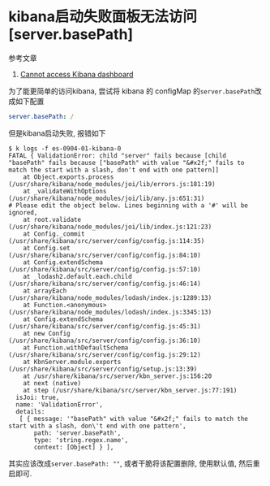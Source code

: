 # kibana启动失败面板无法访问[server.basePath]

参考文章

1. [Cannot access Kibana dashboard](https://stackoverflow.com/questions/51972423/cannot-access-kibana-dashboard)

为了能更简单的访问kibana, 尝试将 kibana 的 configMap 的`server.basePath`改成如下配置

```yaml
server.basePath: /
```

但是kibana启动失败, 报错如下

```log
$ k logs -f es-0904-01-kibana-0
FATAL { ValidationError: child "server" fails because [child "basePath" fails because ["basePath" with value "&#x2f;" fails to match the start with a slash, don't end with one pattern]]
    at Object.exports.process (/usr/share/kibana/node_modules/joi/lib/errors.js:181:19)
    at _validateWithOptions (/usr/share/kibana/node_modules/joi/lib/any.js:651:31)
# Please edit the object below. Lines beginning with a '#' will be ignored,
    at root.validate (/usr/share/kibana/node_modules/joi/lib/index.js:121:23)
    at Config._commit (/usr/share/kibana/src/server/config/config.js:114:35)
    at Config.set (/usr/share/kibana/src/server/config/config.js:84:10)
    at Config.extendSchema (/usr/share/kibana/src/server/config/config.js:57:10)
    at _lodash2.default.each.child (/usr/share/kibana/src/server/config/config.js:46:14)
    at arrayEach (/usr/share/kibana/node_modules/lodash/index.js:1289:13)
    at Function.<anonymous> (/usr/share/kibana/node_modules/lodash/index.js:3345:13)
    at Config.extendSchema (/usr/share/kibana/src/server/config/config.js:45:31)
    at new Config (/usr/share/kibana/src/server/config/config.js:36:10)
    at Function.withDefaultSchema (/usr/share/kibana/src/server/config/config.js:29:12)
    at KbnServer.module.exports (/usr/share/kibana/src/server/config/setup.js:13:39)
    at /usr/share/kibana/src/server/kbn_server.js:156:20
    at next (native)
    at step (/usr/share/kibana/src/server/kbn_server.js:77:191)
  isJoi: true,
  name: 'ValidationError',
  details:
   [ { message: '"basePath" with value "&#x2f;" fails to match the start with a slash, don\'t end with one pattern',
       path: 'server.basePath',
       type: 'string.regex.name',
       context: [Object] } ],
```

其实应该改成`server.basePath: ""`, 或者干脆将该配置删除, 使用默认值, 然后重启即可.
